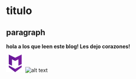 # titulo

## paragraph

**hola a los que leen este blog! Les dejo corazones!**

![alt text](https://github.com/adam-p/markdown-here/raw/master/src/common/images/icon48.png "Logo Title Text 1")
![alt text](https://static.wixstatic.com/media/2f0290_fa6488a045e24dbba76cf5b4948da9c2~mv2.jpg/v1/fill/w_470,h_264/2f0290_fa6488a045e24dbba76cf5b4948da9c2~mv2.jpg "heart!")
